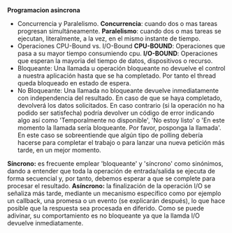 **Programacion asincrona**
* Concurrencia y Paralelismo.
**Concurrencia**: cuando dos o mas tareas progresan simultáneamente.
**Paralelismo**: cuando dos o mas tareas se ejecutan, literalmente, a la vez, en el mismo instante de tiempo.
* Operaciones CPU-Bound vs. I/O-Bound
**CPU-BOUND**: Operaciones que pasa a su mayor tiempo consumiendo cpu.
**I/O-BOUND**: Operaciones que esperan la mayoria del tiempo de datos,
dispositivos o recurso.
* Bloqueante: Una llamada u operación bloqueante no devuelve el control a nuestra aplicación hasta que se ha completado. Por tanto el thread queda bloqueado en estado de espera.
* No Bloqueante: Una llamada no bloqueante devuelve inmediatamente con independencia del resultado. En caso de que se haya completado, devolverá los datos solicitados. En caso contrario (si la operación no ha podido ser satisfecha) podría devolver un código de error indicando algo así como 'Temporalmente no disponible', 'No estoy listo' o 'En este momento la llamada sería bloqueante. Por favor, posponga la llamada'. En este caso se sobreentiende que algún tipo de polling debería hacerse para completar el trabajo o para lanzar una nueva petición más tarde, en un mejor momento.

**Síncrono:** es frecuente emplear 'bloqueante' y 'síncrono' como sinónimos, dando a entender que toda la operación de entrada/salida se ejecuta de forma secuencial y, por tanto, debemos esperar a que se complete para procesar el resultado.
**Asíncrono:** la finalización de la operación I/O se señaliza más tarde, mediante un mecanismo específico como por ejemplo un callback, una promesa o un evento (se explicarán después), lo que hace posible que la respuesta sea procesada en diferido. Como se puede adivinar, su comportamiento es no bloqueante ya que la llamda I/O devuelve inmediatamente.